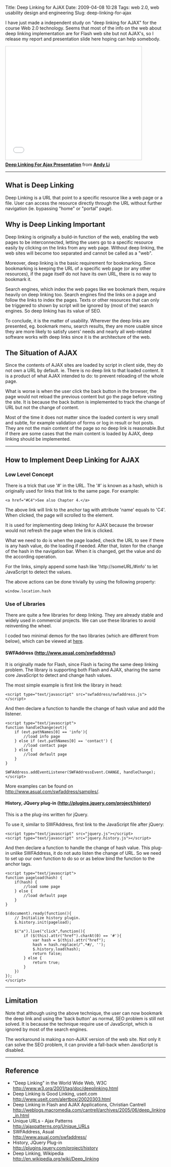 Title: Deep Linking for AJAX
Date: 2009-04-08 10:28
Tags: web 2.0, web usability design and engineering
Slug: deep-linking-for-ajax

I have just made a independent study on "deep linking for AJAX" for the
course Web 2.0 technology. Seems that most of the info on the web about
deep linking implementation are for Flash web site but not AJAX's, so I
release my report and presentation slide here hoping can help somebody.

<iframe src="//www.slideshare.net/slideshow/embed_code/1262036" width="427" height="356" frameborder="0" marginwidth="0" marginheight="0" scrolling="no" style="border:1px solid #CCC; border-width:1px; margin-bottom:5px; max-width: 100%;" allowfullscreen> </iframe> <div style="margin-bottom:5px"> <strong> <a href="https://www.slideshare.net/andy_li/deep-linking-for-ajax-presentation" title="Deep Linking For Ajax Presentation" target="_blank">Deep Linking For Ajax Presentation</a> </strong> from <strong><a href="http://www.slideshare.net/andy_li" target="_blank">Andy Li</a></strong> </div>

* * * * *

What is Deep Linking
--------------------

Deep Linking is a URL that point to a specific resource like a web page
or a file. User can access the resource directly through the URL without
further navigation (ie. bypassing "home" or "portal" page).

Why is Deep Linking Important
-----------------------------

Deep linking is originally a build-in function of the web, enabling the
web pages to be interconnected, letting the users go to a specific
resource easily by clicking on the links from any web page. Without deep
linking, the web sites will become too separated and cannot be called as
a "web".

Moreover, deep linking is the basic requirement for bookmarking. Since
bookmarking is keeping the URL of a specific web page (or any other
resources), if the page itself do not have its own URL, there is no way
to bookmark it.

Search engines, which index the web pages like we bookmark them, require
heavily on deep linking too. Search engines find the links on a page and
follow the links to index the pages. Texts or other resources that can
only be triggered to shown by script will be ignored by (most of the)
search engines. So deep linking has its value of SEO.

To conclude, it is the matter of usability. Wherever the deep links are
presented, eg. bookmark menu, search results, they are more usable since
they are more likely to satisfy users' needs and nearly all web-related
software works with deep links since it is the architecture of the web.

The Situation of AJAX
---------------------

Since the contents of AJAX sites are loaded by script in client side,
they do not own a URL by default. ie. There is no deep link to that
loaded content. It is a product of what AJAX intended to do: to prevent
reloading of the whole page.

What is worse is when the user click the back button in the browser, the
page would not reload the previous content but go the page before
visiting the site. It is because the back button is implemented to track
the change of URL but not the change of content.

Most of the time it does not matter since the loaded content is very
small and subtle, for example validation of forms or log in result or
hot posts. They are not the main content of the page so no deep link is
reasonable.But if there are some cases that the main content is loaded
by AJAX, deep linking should be implemented.

* * * * *

How to Implement Deep Linking for AJAX
--------------------------------------

### Low Level Concept

There is a trick that use '\#' in the URL. The '\#' is known as a hash,
which is originally used for links that link to the same page. For
example:

    <a href="#C4">See also Chapter 4.</a>

The above link will link to the anchor tag with attribute 'name' equals
to 'C4'. When clicked, the page will scrolled to the element.

It is used for implementing deep linking for AJAX because the browser
would not refresh the page when the link is clicked.

What we need to do is when the page loaded, check the URL to see if
there is any hash value, do the loading if needed. After that, listen
for the change of the hash in the navigation bar. When it is changed,
get the value and do the according operation.

For the links, simply append some hash like 'http://someURL/\#info' to
let JavaScript to detect the values.

The above actions can be done trivially by using the following property:

    window.location.hash

### Use of Libraries

There are quite a few libraries for deep linking. They are already
stable and widely used in commercial projects. We can use these
libraries to avoid reinventing the wheel.

I coded two minimal demos for the two libraries (which are different
from below), which can be viewed at
[here](/files/2009/deep-linking-for-ajax-demo/).

#### SWFAddress (<http://www.asual.com/swfaddress/>)

It is originally made for Flash, since Flash is facing the same deep
linking problem. The library is supporting both Flash and AJAX, sharing
the same core JavaScript to detect and change hash values.

The most simple example is first link the library in head:

    <script type="text/javascript" src="swfaddress/swfaddress.js"></script>

And then declare a function to handle the change of hash value and add
the listener.

    <script type="text/javascript">
    function handleChange(evt){
        if (evt.pathNames[0] == 'info'){
            //load info page
        } else if (evt.pathNames[0] == 'contact') {
            //load contact page
        } else {
            //load default page
        }
    }

    SWFAddress.addEventListener(SWFAddressEvent.CHANGE, handleChange);
    </script>

More examples can be found on
<http://www.asual.com/swfaddress/samples/>.

#### History, JQuery plug-in (<http://plugins.jquery.com/project/history>)

This is a the plug-ins written for jQuery.

To use it, similar to SWFAddress, first link to the JavaScript file
after jQuery:

    <script type="text/javascript" src="jquery.js"></script>
    <script type="text/javascript" src="jquery.history.js"></script>

And then declare a function to handle the change of hash value. This
plug-in unlike SWFAddress, it do not auto listen the change of URL. So
we need to set up our own function to do so or as below bind the
function to the anchor tags.

    <script type="text/javascript">
    function pageload(hash) {
        if(hash) {
            //load some page
        } else {
            //load default page
        }
    }

    $(document).ready(function(){
        // Initialize history plugin.
        $.history.init(pageload);

        $("a").live("click",function(){
            if ($(this).attr("href").charAt(0) == '#'){
                var hash = $(this).attr("href");
                hash = hash.replace(/^.*#/, '');
                $.history.load(hash);
                return false;
            } else {
                return true;
            }
        })
    });
    </script>

* * * * *

Limitation
----------

Note that although using the above technique, the user can now bookmark
the deep link and using the 'back button' as normal, SEO problem is
still not solved. It is because the technique require use of JavaScript,
which is ignored by most of the search engines.

The workaround is making a non-AJAX version of the web site. Not only it
can solve the SEO problem, it can provide a fall-back when JavaScript is
disabled.

* * * * *

Reference
---------

-   "Deep Linking" in the World Wide Web, W3C  
    <http://www.w3.org/2001/tag/doc/deeplinking.html>
-   Deep Linking is Good Linking, useit.com  
    <http://www.useit.com/alertbox/20020303.html>
-   Deep Linking in Flash and AJAX Applications, Christian Cantrell  
    <http://weblogs.macromedia.com/cantrell/archives/2005/06/deep_linking_in.html>
-   Unique URLs - Ajax Patterns  
    <http://ajaxpatterns.org/Unique_URLs>
-   SWFAddress, Asual  
    <http://www.asual.com/swfaddress/>
-   History, JQuery Plug-in  
    <http://plugins.jquery.com/project/history>
-   Deep Linking, Wikipedia  
    <http://en.wikipedia.org/wiki/Deep_linking>

  [Deep Linking For Ajax Presentation]: http://www.slideshare.net/andy_li/deep-linking-for-ajax-presentation?type=powerpoint
    "Deep Linking For Ajax Presentation"
  [presentations]: http://www.slideshare.net/
  [andy\_li]: http://www.slideshare.net/andy_li
